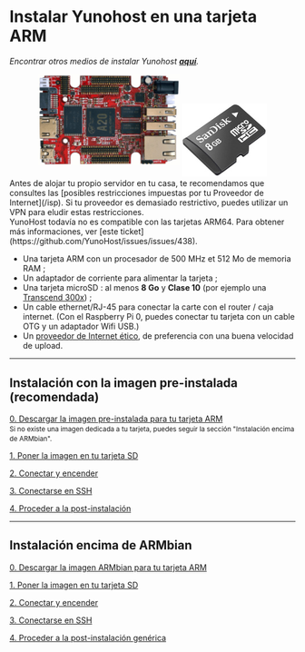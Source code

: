 # Instalar Yunohost en una tarjeta ARM

*Encontrar otros medios de instalar Yunohost **[aquí](/install)**.*

<center>
<img src="/images/olinuxino.jpg" width=250 style="padding-bottom:20px">
<img src="/images/micro-sd-card.jpg">
</center>

<div class="alert alert-info" markdown="1">
Antes de alojar tu propio servidor en tu casa, te recomendamos que consultes las [posibles restricciones impuestas por tu Proveedor de Internet](/isp). Si tu proveedor es demasiado restrictivo, puedes utilizar un VPN para eludir estas restricciones.
</div>

<div class="alert alert-warning" markdown="1">
YunoHost todavía no es compatible con las tarjetas ARM64. Para obtener más informaciones, ver [este ticket](https://github.com/YunoHost/issues/issues/438).
</div>

- Una tarjeta ARM con un procesador de 500 MHz et 512 Mo de memoria RAM ; 
- Un adaptador de corriente para alimentar la tarjeta ;
- Una tarjeta microSD : al menos **8 Go** y **Clase 10** (por ejemplo una [Transcend 300x](http://www.amazon.fr/Transcend-microSDHC-adaptateur-TS32GUSDU1E-Emballage/dp/B00CES44EO)) ;
- Un cable ethernet/RJ-45 para conectar la carte con el router / caja internet. (Con el Raspberry Pi 0, puedes conectar tu tarjeta con un cable OTG y un adaptador Wifi USB.)
- Un [proveedor de Internet ético](/isp), de preferencia con una buena velocidad de upload.

---

## Instalación con la imagen pre-instalada (recomendada)

<a class="btn btn-lg btn-default" href="/images">0. Descargar la imagen pre-instalada para tu tarjeta ARM</a><br><small>Si no existe una imagen dedicada a tu tarjeta, puedes seguir la sección "Instalación encima de ARMbian".</small>

<a class="btn btn-lg btn-default" href="/burn_or_copy_iso">1. Poner la imagen en tu tarjeta SD</a>

<a class="btn btn-lg btn-default" href="/plug_and_boot">2. Conectar y encender</a>

<a class="btn btn-lg btn-default" href="/ssh">3. Conectarse en SSH</a>

<a class="btn btn-lg btn-default" href="/postinstall">4. Proceder a la post-instalación</a>

---

## Instalación encima de ARMbian

<a class="btn btn-lg btn-default" href="https://www.armbian.com/download/">0. Descargar la imagen ARMbian para tu tarjeta ARM</a>

<a class="btn btn-lg btn-default" href="/burn_or_copy_iso">1. Poner la imagen en tu tarjeta SD</a>

<a class="btn btn-lg btn-default" href="/plug_and_boot">2. Conectar y encender</a>

<a class="btn btn-lg btn-default" href="/ssh">3. Conectarse en SSH</a>

<a class="btn btn-lg btn-default" href="/install_manually">4. Proceder a la post-instalación genérica</a>

